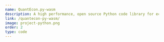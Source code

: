 ```yaml
---
name: QuantEcon.py-wasm
description: A high performance, open source Python code library for economics compatible for WASM environments.
link: /quantecon-py-wasm/
image: project-python.png
order: 2
type: code
---
```

